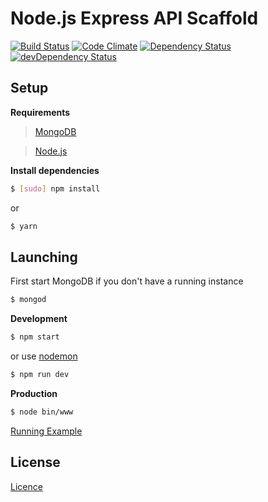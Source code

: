 # Node.js Express API Scaffold

[![Build Status](https://travis-ci.org/danielrohers/nodejs-express-api-scaffold.svg?branch=master)](https://travis-ci.org/danielrohers/nodejs-express-api-scaffold)
[![Code Climate](https://codeclimate.com/github/danielrohers/nodejs-express-api-scaffold/badges/gpa.svg)](https://codeclimate.com/github/danielrohers/nodejs-express-api-scaffold)
[![Dependency Status](https://david-dm.org/danielrohers/nodejs-express-api-scaffold.svg)](https://david-dm.org/danielrohers/nodejs-express-api-scaffold)
[![devDependency Status](https://david-dm.org/danielrohers/nodejs-express-api-scaffold/dev-status.svg)](https://david-dm.org/danielrohers/nodejs-express-api-scaffold#info=devDependencies)
## Setup

**Requirements**

> [MongoDB](https://www.mongodb.org)

> [Node.js](https://nodejs.org)

**Install dependencies**
```bash
$ [sudo] npm install
```
or
```bash
$ yarn
```

## Launching

First start MongoDB if you don't have a running instance
```bash
$ mongod
```

**Development**
```bash
$ npm start
```
or use [nodemon](https://www.npmjs.com/package/nodemon)
```bash
$ npm run dev
```

**Production**
```bash
$ node bin/www
```

[Running Example](https://nodejs-express-api-scaffold.herokuapp.com)

## License

[Licence](LICENSE)
